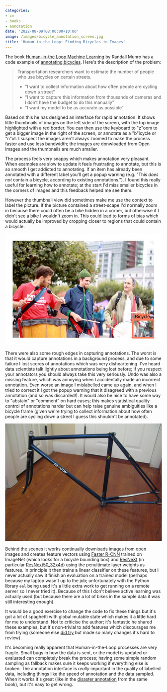 ```yaml
---
categories:
- cv
- books
- annotation
date: '2022-08-09T08:00:00+10:00'
image: /images/bicycle_annotation_screen.jpg
title: 'Human-in-the Loop: Finding Bicycles in Images'
---
```


The book [Human-in-the Loop Machine Learning](/book-review-human-loop-machine-learning) by Randall Munro has a code example of [annotating bicycles](https://github.com/rmunro/bicycle_detection).
Here's the description of the problem:


> Transportation researchers want to estimate the number of people who use
> bicycles on certain streets.
>
> - “I want to collect information about how often people are cycling down a street”
> - “I want to capture this information from thousands of cameras and
> I don’t have the budget to do this manually”
> - “I want my model to be as accurate as possible”

Based on this he has designed an interface for rapid annotation.
It shows little thumbnails of images on the left side of the screen, with the top image highlighted with a red border.
You can then use the keyboard to "z"oom to get a bigger image in the right of the screen, or annotate as a "b"icycle or "n"ot.
I suspect the images aren't always zoomed to make the process faster and use less bandwidth; the images are donwloaded from Open Images and the thumbnails are much smaller.

The process feels very snappy which makes annotation very pleasant.
When examples are slow to update it feels frustrating to annotate, but this is so smooth I get addicted to annotating.
If an item has already been annotated with a different label you'll get a popup warning (e.g. "This *does not* contain a bicycle, according to existing annotations.").
I found this really useful for learning how to annotate; at the start I'd miss smaller bicycles in the corners of images and this feedback helped me see them.

However the thumbnail view did sometimes make me use the context to label the picture.
If the picture contained a street-scape I'd normally zoom in because there could often be a bike hidden in a corner, but otherwise if I didn't see a bike I wouldn't zoom in.
This could lead to forms of bias which would actually be improved by cropping closer to regions that could contain a bicycle.

![Bicycle Hard to See](/images/bicycle_annotation.jpg)

There were also some rough edges in capturing annotations.
The worst is that it would capture annotations in a background process, and due to some failure I lost scores of annotations which was very disheartening.
I've heard data scientists talk lightly about annotations being lost before; if you respect your annotators you should always take this very seriously.
Undo was also a missing feature, which was annoying when I accidentally made an incorrect annotation.
Even worse an image I mislabelled came up again, and when I tried to correct it I got the popup warning that it disagreed with a previous annotation (and so was discarded!).
It would also be nice to have some way to "abstain" or "comment" on hard cases; this makes statistical quality control of annotations harder but can help raise genuine ambiguities like a bicycle frame (given we're trying to collect information about how often people are cycling down a street I guess this shouldn't be annotated).

![Bicycle Frame](/images/bicycle_annotation_no_frame.jpg)

Behind the scenes it works continually downloads images from open images and creates feature vectors using [Faster R-CNN](https://proceedings.neurips.cc/paper/2015/hash/14bfa6bb14875e45bba028a21ed38046-Abstract.html) trained on ImageNet (which looks for a bicycle bounding box) and [ResNeXt](https://arxiv.org/abs/1611.05431v2) (in particular [ResNext50_32x4d](https://pytorch.org/vision/main/models/generated/torchvision.models.resnext50_32x4d.html)) using the penultimate layer weights as features.
In principle it then trains a linear classifier on these features, but I never actually saw it finish an evaluation on a trained model (perhaps because my laptop wasn't up to the job; unfortunately with the Python library `eel` being used it's a little extra work to get running on a remote server so I never tried it).
Because of this I don't believe active learning was actually used (but because there are a lot of bikes in the sample data it was still interesting enough).

It would be a good exercise to change the code to fix these things but it's got a lot of spaghetti with global mutable state which makes it a little hard for me to understand.
Not to criticise the author; it's fantastic he shared these examples, but it's non-trivial to add features which discourages me from trying (someone else [did try](https://github.com/rmunro/bicycle_detection/pull/3) but made so many changes it's hard to review).

It's becoming really apparent that Human-in-the-Loop processes are very fragile.
Small bugs in how the data is sent, or the model is updated or evaluated can completely break the process; having some simple random sampling as fallback makes sure it keeps working if everything else is broken.
The annotation interface is *really* important in the quality of labelled data, including things like the speed of annotation and the data sampled.
When it works it's great (like in the [disaster annotation](/disaster-annotation) from the same book), but it's easy to get wrong.